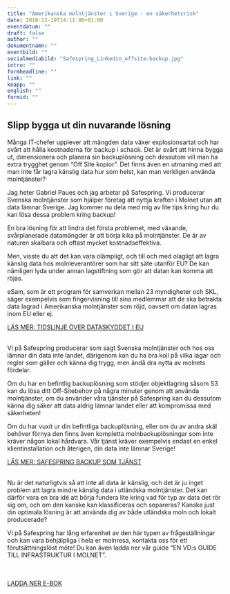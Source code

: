 ```yaml
---
title: "Amerikanska molntjänster i Sverige - en säkerhetsrisk"
date: 2018-12-19T14:11:06+01:00
eventdatum: ""
draft: false
author: ""
dokumentnamn: ""
eventbild: ""
socialmediabild: "Safespring_Linkedin_offsite-backup.jpg"
intro: ""
formheadline: ""
link: ""
knapp: ""
english: ""
formid: ""
---
```


## Slipp bygga ut din nuvarande lösning
Många IT-chefer upplever att mängden data växer explosionsartat och har svårt att hålla kostnaderna för backup i schack. Det är svårt att hinna bygga ut, dimensionera och planera sin backuplösning och dessutom vill man ha extra trygghet genom “Off Site kopior”. Det finns även en utmaning med att man inte får lagra känslig data hur som helst, kan man verkligen använda molntjänster?

Jag heter Gabriel Paues och jag arbetar på Safespring. Vi producerar Svenska molntjänster som hjälper företag att nyttja kraften i Molnet utan att data lämnar Sverige. Jag kommer nu dela med mig av lite tips kring hur du kan lösa dessa problem kring backup!

En bra lösning för att lindra det första problemet, med växande, svårplanerade datamängder är att börja kika på molntjänster. De är av naturen skalbara och oftast mycket kostnadseffektiva.

Men, visste du att det kan vara olämpligt, och till och med olagligt att lagra känslig data hos molnleverantörer som har sitt säte utanför EU? De kan nämligen lyda under annan lagstiftning som gör att datan kan komma att röjas.

eSam, som är ett program för samverkan mellan 23 myndigheter och SKL, säger exempelvis som fingervisning till sina medlemmar att de ska betrakta data lagrad i Amerikanska molntjänster som röjd, oavsett om datan lagras inom EU eller ej.

<a href="/blogg/tidslinje/" id="text-button">LÄS MER: TIDSLINJE ÖVER DATASKYDDET I EU</a><br><br>

Vi på Safespring producerar som sagt Svenska molntjänster och hos oss lämnar din data inte landet, därigenom kan du ha bra koll på vilka lagar och regler som gäller och känna dig trygg, men ändå dra nytta av molnets fördelar.

Om du har en befintlig backuplösning som stödjer objektlagring såsom S3 kan du lösa ditt Off-Sitebehov på några minuter genom att använda molntjänster, om du använder våra tjänster på Safespring kan du dessutom känna dig säker att data aldrig lämnar landet eller att kompromissa med säkerheten!

Om du har vuxit ur din befintliga backuplösning, eller om du av andra skäl behöver förnya den finns även kompletta molnbackuplösningar som inte kräver någon lokal hårdvara. Vår tjänst kräver exempelvis endast en enkel klientinstallation och återigen, din data inte lämnar Sverige!

<a href="/tjanster/safespring-backup/" id="text-button">LÄS MER: SAFESPRING BACKUP SOM TJÄNST</a><br><br>

Nu är det naturligtvis så att inte all data är känslig, och det är ju inget problem att lagra mindre känslig data i utländska molntjänster. Det kan därför vara en bra idé att börja fundera lite kring vad för typ av data det rör sig om, och om den kanske kan klassificeras och separeras? Kanske just din optimala lösning är att använda dig av både utländska moln och lokalt producerade?

Vi på Safespring har lång erfarenhet av den här typen av frågeställningar och kan vara behjälpliga i hela er molnresa, kontakta oss för ett förutsättningslöst möte! Du kan även ladda ner vår guide “EN VD:s GUIDE TILL INFRASTRUKTUR I MOLNET”.

<br><br><a href="/publikationer/baas-mgt/guide-till-infrastruktur-i-molnet/" id="button">LADDA NER E-BOK</a><br><br>

